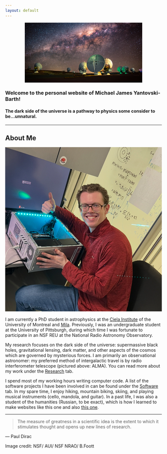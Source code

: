 ```yaml
---
layout: default
---
```

<img src="ALMA_Milky-Way_Less-Green_r6-1170x600.jpg" style="display:block; margin:auto; width:75%">

### Welcome to the personal website of Michael James Yantovski-Barth!
#### The dark side of the universe is a pathway to physics some consider to be…unnatural. 

---

## About Me

<div class="clearfix">
<img class="profile-picture" src="IMG_6859.png">

I am currently a PhD student in astrophysics at the [Ciela Institute](https://ciela.science/team/michael-j-barth/) of the University of Montreal and [Mila](https://mila.quebec/en/directory/misha-barth). Previously, I was an undergraduate student at the University of Pittsburgh, during which time I was fortunate to participate in an NSF REU at the National Radio Astronomy Observatory.

My research focuses on the dark side of the universe: supermassive black holes, gravitational lensing, dark matter, and other aspects of the cosmos which are governed by mysterious forces. I am primarily an observational astronomer: my preferred method of intergalactic travel is by radio interferometer telescope (pictured above: ALMA). You can read more about my work under the [Research](https://darthbarth.science/research) tab. 

I spend most of my working hours writing computer code. A list of the software projects I have been involved in can be found under the [Software](https://darthbarth.science/software) tab. In my spare time, I enjoy hiking, mountain biking, skiing, and playing musical instruments (cello, mandola, and guitar). In a past life, I was also a student of the humanities (Russian, to be exact), which is how I learned to make websites like this one and also [this one](http://soviet-rock.obdurodon.org/). 
</div>

---

> The measure of greatness in a scientific idea is the extent to which it stimulates thought and opens up new lines of research.

― Paul Dirac

Image credit: NSF/ AUI/ NSF NRAO/ B.Foott
